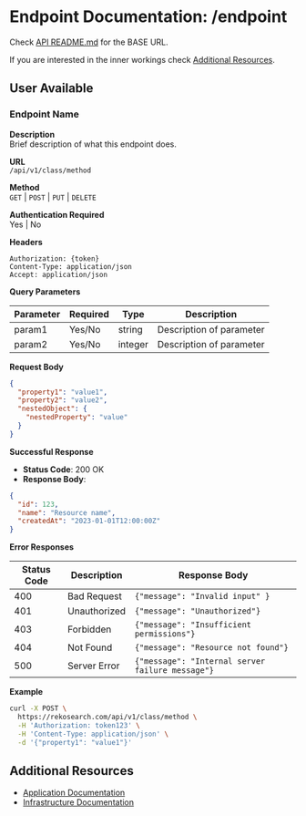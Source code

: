 # Endpoint Documentation: /endpoint

Check [API README.md](../README.md) for the BASE URL.

If you are interested in the inner workings check [Additional Resources](#additional-resources).

## User Available

### Endpoint Name

**Description**  
Brief description of what this endpoint does.

**URL**  
`/api/v1/class/method`

**Method**  
`GET` | `POST` | `PUT` | `DELETE`

**Authentication Required**  
Yes | No

**Headers**

```
Authorization: {token}
Content-Type: application/json
Accept: application/json
```

**Query Parameters**

| Parameter | Required | Type    | Description              |
| --------- | -------- | ------- | ------------------------ |
| param1    | Yes/No   | string  | Description of parameter |
| param2    | Yes/No   | integer | Description of parameter |

**Request Body**

```json
{
  "property1": "value1",
  "property2": "value2",
  "nestedObject": {
    "nestedProperty": "value"
  }
}
```

**Successful Response**

- **Status Code**: 200 OK
- **Response Body**:

```json
{
  "id": 123,
  "name": "Resource name",
  "createdAt": "2023-01-01T12:00:00Z"
}
```

**Error Responses**

| Status Code | Description  | Response Body                                  |
| ----------- | ------------ | ---------------------------------------------- |
| 400         | Bad Request  | `{"message": "Invalid input" }`                |
| 401         | Unauthorized | `{"message": "Unauthorized"}`                  |
| 403         | Forbidden    | `{"message": "Insufficient permissions"}`      |
| 404         | Not Found    | `{"message": "Resource not found"}`            |
| 500         | Server Error | `{"message": "Internal server failure message"}` |

**Example**

```bash
curl -X POST \
  https://rekosearch.com/api/v1/class/method \
  -H 'Authorization: token123' \
  -H 'Content-Type: application/json' \
  -d '{"property1": "value1"}'
```

## Additional Resources

- [Application Documentation](../../Application/README.md)
- [Infrastructure Documentation](../../Infrastructure/README.md)
